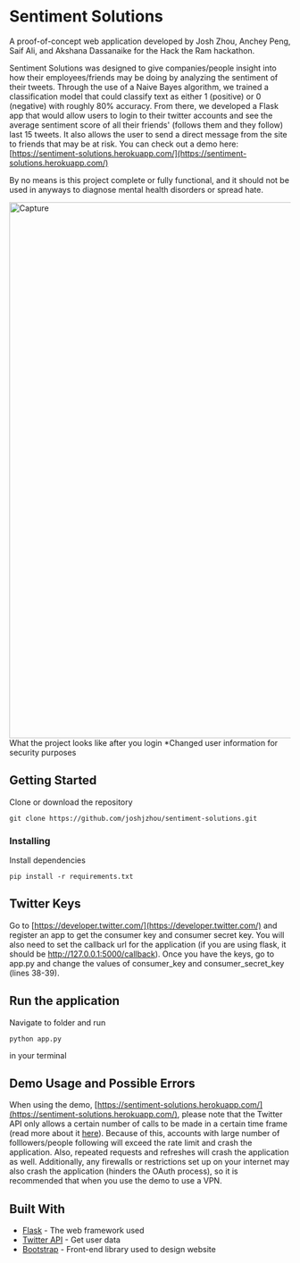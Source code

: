 # Sentiment Solutions

A proof-of-concept web application developed by Josh Zhou, Anchey Peng, Saif Ali, and Akshana Dassanaike for the Hack the Ram hackathon.

Sentiment Solutions was designed to give companies/people insight into how their employees/friends may be doing by analyzing the sentiment of their tweets. Through the use of a Naive Bayes algorithm, we trained a classification model that could classify text as either 1 (positive) or 0 (negative) with roughly 80% accuracy. From there, we developed a Flask app that would allow users to login to their twitter accounts and see the average sentiment score of all their friends' (follows them and they follow) last 15 tweets. It also allows the user to send a direct message from the site to friends that may be at risk. You can check out a demo here: [https://sentiment-solutions.herokuapp.com/](https://sentiment-solutions.herokuapp.com/)

By no means is this project complete or fully functional, and it should not be used in anyways to diagnose mental health disorders or spread hate.

<img width="960" alt="Capture" src="https://user-images.githubusercontent.com/32548076/74111832-754d4600-4b65-11ea-84ae-31cb63376075.PNG">
What the project looks like after you login *Changed user information for security purposes

## Getting Started

Clone or download the repository

```
git clone https://github.com/joshjzhou/sentiment-solutions.git
```

### Installing

Install dependencies
```
pip install -r requirements.txt
```
## Twitter Keys

Go to [https://developer.twitter.com/](https://developer.twitter.com/) and register an app to get the consumer key and consumer secret key. You will also need to set the callback url for the application (if you are using flask, it should be http://127.0.0.1:5000/callback). Once you have the keys, go to app.py and change the values of consumer_key and consumer_secret_key (lines 38-39).

## Run the application

Navigate to folder and run
```
python app.py
```
in your terminal

## Demo Usage and Possible Errors

When using the demo, [https://sentiment-solutions.herokuapp.com/](https://sentiment-solutions.herokuapp.com/), please note that the Twitter API only allows a certain number of calls to be made in a certain time frame (read more about it [here](https://blog.twitter.com/en_us/a/2008/what-does-rate-limit-exceeded-mean-updated.html)). Because of this, accounts with large number of folllowers/people following will exceed the rate limit and crash the application. Also, repeated requests and refreshes will crash the application as well. Additionally, any firewalls or restrictions set up on your internet may also crash the application (hinders the OAuth process), so it is recommended that when you use the demo to use a VPN.

## Built With

* [Flask](https://flask.palletsprojects.com/en/1.1.x/) - The web framework used
* [Twitter API](https://developer.twitter.com/en/docs) - Get user data
* [Bootstrap](https://getbootstrap.com/) - Front-end library used to design website

